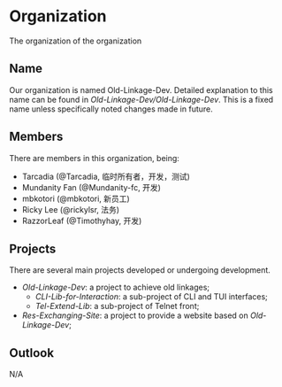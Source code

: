 # Organization
The organization of the organization

## Name
Our organization is named Old-Linkage-Dev. Detailed explanation to this name can be found in *Old-Linkage-Dev/Old-Linkage-Dev*.
This is a fixed name unless specifically noted changes made in future.

## Members
There are members in this organization, being:
- Tarcadia        (@Tarcadia,       临时所有者，开发，测试)
- Mundanity Fan   (@Mundanity-fc,   开发)
- mbkotori        (@mbkotori,       新员工)
- Ricky Lee       (@rickylsr,       法务) 
- RazzorLeaf      (@Timothyhay,     开发)

## Projects
There are several main projects developed or undergoing development.
- *Old-Linkage-Dev*:              a project to achieve old linkages;
  - *CLI-Lib-for-Interaction*:    a sub-project of CLI and TUI interfaces;
  - *Tel-Extend-Lib*:             a sub-project of Telnet front;
- *Res-Exchanging-Site*:          a project to provide a website based on *Old-Linkage-Dev*;

## Outlook
N/A
